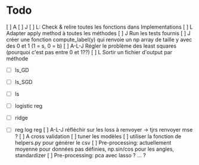 # Todo

[ ] A [ ] J [ ] L: Check & relire toutes les fonctions dans Implementations
[ ] L Adapter apply method à toutes les méthodes
[ ] J Run les tests fournis 
[ ] J créer une fonction compute_label(y) qui renvoie un np array de taille y avec des 0 et 1 (1 = s, 0 = b)
[ ] A-L-J Régler le problème des least squares (pourquoi c'est pas entre 0 et 1??)
[ ] L Sortir un fichier d'output par méthode
- [ ] ls_GD
- [ ] ls_SGD
- [ ] ls
- [ ] logistic reg
- [ ] ridge
- [ ] reg log reg
[ ] A-L-J réfléchir sur les loss à renvoyer -> tjrs renvoyer mse ?
[ ] A cross validation 
[ ] tuner les modèles
[ ] utiliser la fonction de helpers.py pour générer le csv
[ ] Pre-processing: actuellement moyenne pour données pas définies, np.sin/cos pour les angles, standardizer
[ ] Pre-processing: pca avec lasso ? ... ?

